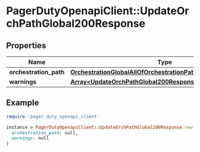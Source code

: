 # PagerDutyOpenapiClient::UpdateOrchPathGlobal200Response

## Properties

| Name | Type | Description | Notes |
| ---- | ---- | ----------- | ----- |
| **orchestration_path** | [**OrchestrationGlobalAllOfOrchestrationPath1**](OrchestrationGlobalAllOfOrchestrationPath1.md) |  |  |
| **warnings** | [**Array&lt;UpdateOrchPathGlobal200ResponseAllOfWarningsInner&gt;**](UpdateOrchPathGlobal200ResponseAllOfWarningsInner.md) |  | [optional] |

## Example

```ruby
require 'pager_duty_openapi_client'

instance = PagerDutyOpenapiClient::UpdateOrchPathGlobal200Response.new(
  orchestration_path: null,
  warnings: null
)
```

